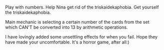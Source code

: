 Play with numbers.
Help Nina get rid of the triskaidekaphobia.
Get yourself the triskaidekaphobia.

Main mechanic is selecting a certain number of the cards from the set which CAN'T be converted into 13 by arithmetic operations.

I have lovingly added some unsettling effects for when you fail. Hope they have made your uncomfortable. It's a horror game, after all:)
